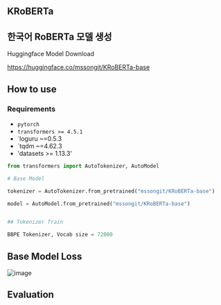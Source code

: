 ## KRoBERTa

## 한국어 RoBERTa 모델 생성


Huggingface Model Download

https://huggingface.co/mssongit/KRoBERTa-base

## How to use

### Requirements

- `pytorch`
- `transformers >= 4.5.1`
- `loguru ~=0.5.3
- `tqdm ~=4.62.3
- 'datasets >= 1.13.3'



```python
from transformers import AutoTokenizer, AutoModel

# Base Model

tokenizer = AutoTokenizer.from_pretrained("mssongit/KRoBERTa-base")

model = AutoModel.from_pretrained("mssongit/KRoBERTa-base")


## Tokenizer Train

BBPE Tokenizer, Vocab size = 72000
```

## Base Model Loss

![image](https://github.com/mssongit/KRoBERTa/assets/95903180/9edac05f-7b8a-4fed-8acb-3ccd99ff6c78)

## Evaluation
